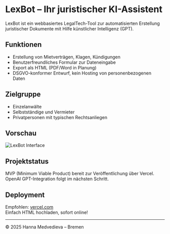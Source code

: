# LexBot – Ihr juristischer KI-Assistent

LexBot ist ein webbasiertes LegalTech-Tool zur automatisierten Erstellung juristischer Dokumente mit Hilfe künstlicher Intelligenz (GPT).

## Funktionen

- Erstellung von Mietverträgen, Klagen, Kündigungen
- Benutzerfreundliches Formular zur Dateneingabe
- Export als HTML (PDF/Word in Planung)
- DSGVO-konformer Entwurf, kein Hosting von personenbezogenen Daten

## Zielgruppe

- Einzelanwälte
- Selbstständige und Vermieter
- Privatpersonen mit typischen Rechtsanliegen

## Vorschau

![LexBot Interface](https://via.placeholder.com/800x400?text=LexBot+Webinterface+Demo)

## Projektstatus

MVP (Minimum Viable Product) bereit zur Veröffentlichung über Vercel.  
OpenAI GPT-Integration folgt im nächsten Schritt.

## Deployment

Empfohlen: [vercel.com](https://vercel.com)  
Einfach HTML hochladen, sofort online!

---

© 2025 Hanna Medvedieva – Bremen
